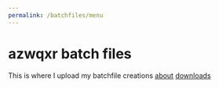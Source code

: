 ```yaml
---
permalink: /batchfiles/menu
---
```

# azwqxr batch files
This is where I upload my batchfile creations
[about](https://azwqxr.github.io/batchfiles/about/)
[downloads](https://azwqxr.github.io/batchfiles/library)
